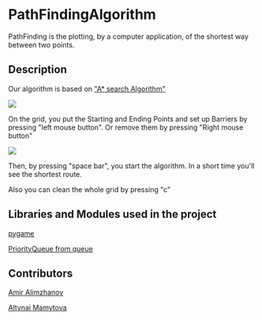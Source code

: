 # PathFindingAlgorithm
PathFinding is the plotting, by a computer application, of the shortest way between two points.
## Description
Our algorithm is based on ["A* search Algorithm"](https://en.wikipedia.org/wiki/A*_search_algorithm) 

![](https://github.com/renren-017/PathFindingAlgorithm/blob/main/ss1.PNG)

On the grid, you put the Starting and Ending Points and set up Barriers by pressing "left mouse button". Or remove them by pressing "Right mouse button"

![](https://github.com/renren-017/PathFindingAlgorithm/blob/main/ss2.PNG)

Then, by pressing "space bar", you start the algorithm. In a short time you'll see the shortest route.

Also you can clean the whole grid by pressing "c"

## Libraries and Modules used in the project
[pygame](https://pypi.org/project/pygame/)

[PriorityQueue from queue](https://docs.python.org/3/library/queue.html)


## Contributors
[Amir Alimzhanov](https://github.com/3xxxact)

[Altynai Mamytova](https://github.com/renren-017)
